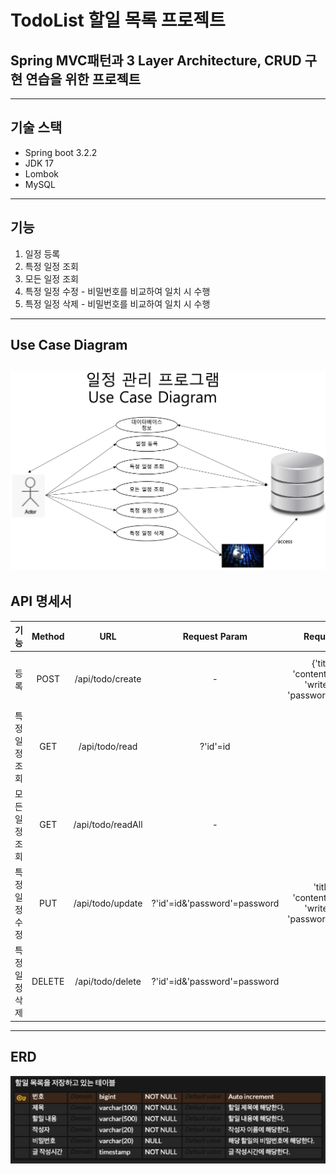 # TodoList 할일 목록 프로젝트
## Spring MVC패턴과 3 Layer Architecture, CRUD 구현 연습을 위한 프로젝트
---
## 기술 스택
+ Spring boot 3.2.2
+ JDK 17
+ Lombok
+ MySQL
---
## 기능
1. 일정 등록
2. 특정 일정 조회
3. 모든 일정 조회
4. 특정 일정 수정 - 비밀번호를 비교하여 일치 시 수행
5. 특정 일정 삭제 - 비밀번호를 비교하여 일치 시 수행
---
## Use Case Diagram
![](UseCaseDiagram.png)
---
## API 명세서
| 기능 | Method | URL | Request Param | Request Body| Response Body |
|:---:|:---:|:---:|:---:|:---:|:---:|
| 등록 | POST | /api/todo/create | - | {'title':title, <br>'contents':contents, <br>'writer':writer, <br>'password':password} | 'id':id <br>'title':title, <br>'contents':contents, <br>'writer':writer, <br>'localDateTime':localDateTime}|
| 특정<br>일정<br>조회 | GET | /api/todo/read | ?'id'=id| - | 'id':id <br>'title':title, <br>'contents':contents, <br>'writer':writer, <br>'localDateTime':localDateTime}|
| 모든<br>일정<br>조회 | GET | /api/todo/readAll| - | - | 'id':id <br>'title':title, <br>'contents':contents, <br>'writer':writer, <br>'localDateTime':localDateTime} {...}|
| 특정<br>일정<br>수정 | PUT | /api/todo/update | ?'id'=id&'password'=password| 'title':title, <br>'contents':contents, <br>'writer':writer, <br>'password':password} | 'id':id <br>'title':title, <br>'contents':contents, <br>'writer':writer, <br>'localDateTime':localDateTime}|
| 특정<br>일정<br>삭제 | DELETE | /api/todo/delete | ?'id'=id&'password'=password| - | 'id':id <br>'title':title, <br>'contents':contents, <br>'writer':writer, <br>'localDateTime':localDateTime}|
---
## ERD
![](ERD.png)
